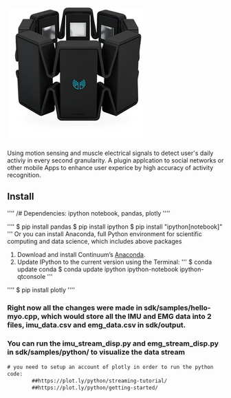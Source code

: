 # ![LayeredSensing](Paper_Slides/myo_image_black.png)

Using motion sensing and muscle electrical signals to detect user's daily activiy in every second granularity.
A plugin applcation to social networks or other mobile Apps to enhance user experice by high accuracy of activity recognition.

## Install
''''
/# Dependencies: ipython notebook, pandas, plotly
''''

''''
$ pip install pandas
$ pip install ipython
$ pip install "ipython[notebook]"
'''
Or you can install Anaconda, full Python environment for scientific computing and data science, which includes above packages
1. Download and install Continuum’s [Anaconda](https://www.continuum.io/downloads).
2. Update IPython to the current version using the Terminal:
'''
$ conda update conda
$ conda update ipython ipython-notebook ipython-qtconsole
'''

''''
$ pip install plotly
''''

### Right now all the changes were made in sdk/samples/hello-myo.cpp, which would store all the IMU and EMG data into 2 files, imu_data.csv and emg_data.csv in sdk/output.

### You can run the imu_stream_disp.py and emg_stream_disp.py in sdk/samples/python/ to visualize the data stream
    # you need to setup an account of plotly in order to run the python code:
            ##https://plot.ly/python/streaming-tutorial/
            ##https://plot.ly/python/getting-started/
